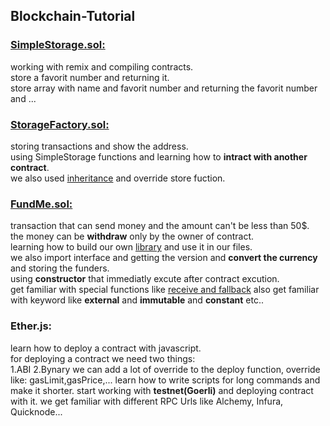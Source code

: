 ## Blockchain-Tutorial

### <a href='https://github.com/ElahiAli/Blockchain-Tutorial/blob/master/Blockchain_js/SimpleStorage.sol'>SimpleStorage.sol:</a>
working with remix and compiling contracts.<br/>
store a favorit number and returning it.<br/>
store array with name and favorit number and returning the favorit number and ...
### <a href='https://github.com/ElahiAli/Blockchain-Tutorial/blob/master/Blockchain_js/StorageFactory.sol'>StorageFactory.sol:</a>
storing transactions and show the address.<br/>
using SimpleStorage functions and learning how to <strong>intract with another contract</strong>.<br/>
we also used <a href='https://github.com/ElahiAli/Blockchain-Tutorial/blob/master/Blockchain_js/ExtraStorage.sol'>inheritance</a> and override store fuction.<br/>
### <a href='https://github.com/ElahiAli/Blockchain-Tutorial/blob/master/Blockchain_js/FundMe.sol'>FundMe.sol:</a> 
transaction that can send money and the amount can't be less than 50$.<br/>
the money can be <strong>withdraw</strong> only by the owner of contract.<br/>
learning how to build our own <a href='https://github.com/ElahiAli/Blockchain-Tutorial/blob/master/Blockchain_js/PriceConverter.sol'>library</a> and use it in our files.<br/>
we also import interface and getting the version and <strong>convert the currency</strong> and storing the funders.<br/>
using <strong>constructor</strong> that immediatly excute after contract excution.<br/>
get familiar with special functions like <a href='https://github.com/ElahiAli/Blockchain-Tutorial/blob/master/Blockchain_js/FallbackExample.sol'>receive and fallback</a>
also get familiar with keyword like <strong>external</strong> and <strong>immutable</strong> and <strong>constant</strong> etc..
### Ether.js:
learn how to deploy a contract with javascript.<br/>
for deploying a contract we need two things:<br/>
1.ABI
2.Bynary
we can add a lot of override to the deploy function, override like: gasLimit,gasPrice,...
learn how to write scripts for long commands and make it shorter.
start working with <strong>testnet(Goerli)</strong> and deploying contract with it.
we get familiar with different RPC Urls like Alchemy, Infura, Quicknode...
 
